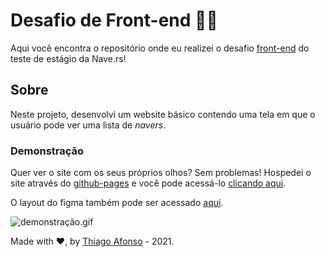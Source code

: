 # Desafio de Front-end 👨‍💻

Aqui você encontra o repositório onde eu realizei o desafio [front-end](https://github.com/naveteam/teste-estagio-2020#desafio-de-front-end) do teste de estágio da Nave.rs!

## Sobre

Neste projeto, desenvolvi um website básico contendo uma tela em que o usuário pode ver uma lista de _navers_.

### Demonstração

Quer ver o site com os seus próprios olhos? Sem problemas!
Hospedei o site através do [github-pages](https://pages.github.com/) e você pode acessá-lo [clicando aqui](https://ztaaso.github.io/nave-teste/desafio-frontend/).

O layout do figma também pode ser acessado [aqui](%28https://www.figma.com/file/2qJLqFk0DNCR89vZ1P3wMu/Teste-Fornt-End---Estagio?node-id=0:1%29).

![demonstração.gif](https://github.com/zTaaso/nave-teste/blob/master/desafio-frontend/assets/navers-frontend-demo.gif)

Made with ♥, by [Thiago Afonso](https://linkedin.com/in/ztaaso) - 2021.
